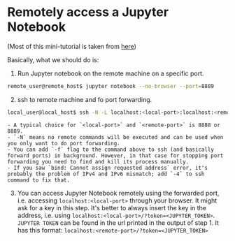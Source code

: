 # Remotely access a Jupyter Notebook
(Most of this mini-tutorial is taken from [here](https://coderwall.com/p/ohk6cg/remote-access-to-ipython-notebooks-via-ssh))

Basically, what we should do is:
1. Run Jupyter notebook on the remote machine on a specific port.
```Bash
remote_user@remote_host$ jupyter notebook --no-browser --port=8889
```
2. ssh to remote machine and fo port forwarding.
```Bash
local_user@local_host$ ssh -N -L localhost:<local-port>:localhost:<remote-port> remote_user@remote_host
```
    - A typical choice for `<local-port>` and `<remote-port>` is 8888 or 8889.
    - `-N` means no remote commands will be executed and can be used when you only want to do port forwarding.
    - You can add `-f` flag to the command above to ssh (and basically forward ports) in background. However, in that case for stopping port forwarding you need to find and kill its process manually.
    - If you saw `bind: Cannot assign requested address` error, it's probably the problem of IPv4 and IPv6 mismatch; add `-4` to ssh command to fix that.
3. You can access Jupyter Notebook remotely using the forwarded port, i.e. accessing `localhost:<local-port>` through your browser. It might ask for a key in this step. It's better to always insert the key in the address, i.e. using `localhost:<local-port>/?token=<JUPYTER_TOKEN>`.  `JUPYTER TOKEN` can be found in the url printed in the output of step 1. It has this format: `localhost:<remote-port>/?token=<JUPYTER_TOKEN>`

